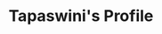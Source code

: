 ---
title: Tapaswini's Profile
full_name: Tapaswini Kodavanti
layout: fellow
img: https://media.licdn.com/dms/image/C5603AQEqPqcyzvPYvQ/profile-displayphoto-shrink_400_400/0/1630077490985?e=1683763200&v=beta&t=rdu6u9JJ1tdZ2zVxisR3qc1lpmnpYzfWRisD8hw2Rf4
location: Austin, Texas, United States
email: tapaswini.kodavanti@gmail.com
linkedin: https://www.linkedin.com/in/tapaswini-k/
twitter: 
github: https://github.com/tapaswini-kodavanti
description: MLH Prep Fellow '23 | Turing Scholar | ML/Robotics Researcher | Avid Reader
university: University of Texas at Austin
interests: Artificial intelligence, finance, reading, crocheting, playing the violin
favorite_programming_language: Python
---